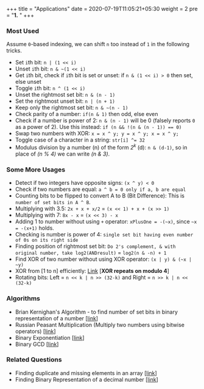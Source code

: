+++
title = "Applications"
date =  2020-07-19T11:05:21+05:30
weight = 2
pre = "<b>1.</b> "
+++

### Most Used
Assume `0`-based indexing, we can shift `n` too instead of `1` in the following tricks. 

- Set `i`th bit: `n | (1 << i)`
- Unset `i`th bit: `n & ~(1 << i)`
- Get `i`th bit, check if `i`th bit is set or unset: if `n & (1 << i) > 0` then set, else unset
- Toggle `i`th bit: `n ^ (1 << i)`
- Unset the rightmost set bit: `n & (n - 1)`
- Set the rightmost unset bit: `n | (n + 1)`
- Keep only the rightmost set bit: `n & ~(n - 1)`
- Check parity of a number: `if(n & 1)` then odd, else even
- Check if a number is power of 2: `n & (n - 1)` will be 0 (falsely reports `0` as a power of 2). Use this instead: `if (n && !(n & (n - 1)) == 0)`
- Swap two numbers with XOR: `x = x ^ y; y = x ^ y; x = x ^ y;`
- Toggle case of a character in a string: `str[i] ^= 32`
- Modulus division by a number (n) of the form _2<sup>k</sup>_ (d): `n & (d-1)`, so in place of _(n % 4)_ we can write _(n & 3)_.

### Some More Usages
- Detect if two integers have opposite signs: `(x ^ y) < 0`
- Check if two numbers are equal: `a ^ b = 0 only if a, b are equal`
- Counting bits to be flipped to convert A to B (Bit Difference): This is `number of set bits in A ^ B`.
- Multiplying with 3.5: `2x + x + x/2` = `(x << 1) + x + (x >> 1)`
- Multiplying with 7: `8x - x` = `(x << 3) - x`
- Adding 1 to number without using `+` operator: `xPlusOne = -(~x)`, since `~x = -(x+1)` holds.
- Checking is number is power of 4: `single set bit having even number of 0s on its right side`
- Finding position of rightmost set bit: `Do 2's complement, & with original number, take log2(ANDresult)` = `log2(n & -n) + 1`
- Find XOR of two number without using XOR operator: `(x | y) & (~x | ~y)`
- XOR from [1 to n] efficiently: [Link](https://www.geeksforgeeks.org/calculate-xor-1-n/) [**XOR repeats on modulo 4**]
- Rotating bits: Left = `n << k | n >> (32-k)` and Right = `n >> k | n << (32-k)`

### Algorithms
- Brian Kernighan's Algorithm - to find number of set bits in binary representation of a number [[link](https://www.geeksforgeeks.org/count-set-bits-in-an-integer/)]
- Russian Peasant Multiplication (Multiply two numbers using bitwise operators) [[link](https://www.geeksforgeeks.org/russian-peasant-multiply-two-numbers-using-bitwise-operators/)]
- Binary Exponentiation [[link](https://cp-algorithms.com/algebra/binary-exp.html#implementation)]
- Binary GCD [[link](https://cp-algorithms.com/algebra/euclid-algorithm.html#binary-gcd)]

### Related Questions
- Finding duplicate and missing elements in an array [[link](https://takeuforward.org/data-structure/find-the-repeating-and-missing-numbers/)]
- Finding Binary Representation of a decimal number [[link](https://www.geeksforgeeks.org/binary-representation-of-a-given-number/)]